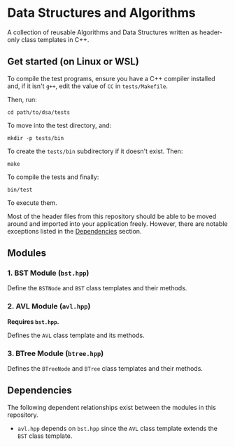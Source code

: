 # Data Structures and Algorithms

A collection of reusable Algorithms and Data Structures written as header-only class templates in C++.

## Get started (on Linux or WSL)

To compile the test programs, ensure you have a C++ compiler installed and, if it isn't `g++`, edit the value of `CC` in `tests/Makefile`. 

Then, run:
```
cd path/to/dsa/tests
```

To move into the test directory, and:
```
mkdir -p tests/bin
```

To create the `tests/bin` subdirectory if it doesn't exist. Then:
```
make
```

To compile the tests and finally:
```
bin/test
```

To execute them.  

Most of the header files from this repository should be able to be moved around and imported into your application freely. However, there are notable exceptions listed in the [Dependencies](#dependencies) section.

## Modules

### 1. BST Module (`bst.hpp`)

Define the `BSTNode` and `BST` class templates and their methods.

### 2. AVL Module (`avl.hpp`)

**Requires `bst.hpp`.**

Defines the `AVL` class template and its methods.

### 3. BTree Module (`btree.hpp`)

Defines the `BTreeNode` and `BTree` class templates and their methods.

## Dependencies

The following dependent relationships exist between the modules in this repository.

- `avl.hpp` depends on `bst.hpp` since the `AVL` class template extends the `BST` class template.